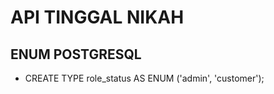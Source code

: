 
# API TINGGAL NIKAH








## ENUM POSTGRESQL

 - CREATE TYPE role_status AS ENUM ('admin', 'customer');
 

